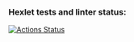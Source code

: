 ### Hexlet tests and linter status:
[![Actions Status](https://github.com/AntonAmbarov/js-react-developer-project-12/actions/workflows/hexlet-check.yml/badge.svg)](https://github.com/AntonAmbarov/js-react-developer-project-12/actions)